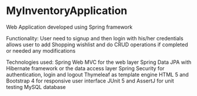 # MyInventoryApplication
Web Application developed using Spring framework 

Functionality:
User need to signup and then login with his/her credentials
allows user to add Shopping wishlist and do CRUD operations if completed or needed any modifications


Technologies used:
Spring Web MVC for the web layer
Spring Data JPA with Hibernate framework or the data access layer
Spring Security for authentication, login and logout
Thymeleaf as template engine
HTML 5 and Bootstrap 4 for responsive user interface
JUnit 5 and AssertJ for unit testing
MySQL database
